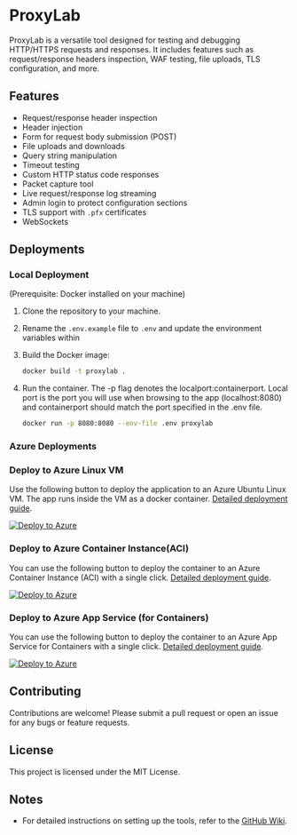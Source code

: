 # ProxyLab

ProxyLab is a versatile tool designed for testing and debugging HTTP/HTTPS requests and responses. It includes features such as request/response headers inspection, WAF testing, file uploads, TLS configuration, and more.

## Features

- Request/response header inspection
- Header injection
- Form for request body submission (POST)
- File uploads and downloads
- Query string manipulation
- Timeout testing
- Custom HTTP status code responses
- Packet capture tool
- Live request/response log streaming
- Admin login to protect configuration sections
- TLS support with `.pfx` certificates
- WebSockets

## Deployments

### Local Deployment

(Prerequisite: Docker installed on your machine)

1. Clone the repository to your machine.
2. Rename the ```.env.example``` file to ```.env``` and update the environment variables within
3. Build the Docker image:

   ```bash
   docker build -t proxylab .
   ```

4. Run the container. The -p flag denotes the localport:containerport. Local port is the port you will use when browsing to the app (localhost:8080) and containerport should match the port specified in the .env file.

   ```bash
   docker run -p 8080:8080 --env-file .env proxylab
   ```

### Azure Deployments

### Deploy to Azure Linux VM

Use the following button to deploy the application to an Azure Ubuntu Linux VM. The app runs inside the VM as a docker container. [Detailed deployment guide](https://github.com/zcabrer/proxylab/wiki/Deployment-Guides#azure-linux-vm).

[![Deploy to Azure](https://aka.ms/deploytoazurebutton)](https://portal.azure.com/#create/Microsoft.Template/uri/https%3A%2F%2Fraw.githubusercontent.com%2Fzcabrer%2Fproxylab%2Frefs%2Fheads%2Fdev%2Fazuretemplates%2FAzureVm.json)

### Deploy to Azure Container Instance(ACI)

You can use the following button to deploy the container to an Azure Container Instance (ACI) with a single click. [Detailed deployment guide](https://github.com/zcabrer/proxylab/wiki/Deployment-Guides#azure-container-instance-aci).

[![Deploy to Azure](https://aka.ms/deploytoazurebutton)](https://portal.azure.com/#create/Microsoft.Template/uri/https%3A%2F%2Fraw.githubusercontent.com%2Fzcabrer%2Fproxylab%2Frefs%2Fheads%2Fdev%2Fazuretemplates%2FAzureContainerInstance.json)

### Deploy to Azure App Service (for Containers)

You can use the following button to deploy the container to an Azure App Service for Containers with a single click. [Detailed deployment guide](https://github.com/zcabrer/proxylab/wiki/Deployment-Guides#azure-app-service).

[![Deploy to Azure](https://aka.ms/deploytoazurebutton)](https://portal.azure.com/#create/Microsoft.Template/uri/https%3A%2F%2Fraw.githubusercontent.com%2Fzcabrer%2Fproxylab%2Frefs%2Fheads%2Fdev%2Fazuretemplates%2FAzureWebapp.json)

## Contributing

Contributions are welcome! Please submit a pull request or open an issue for any bugs or feature requests.

## License

This project is licensed under the MIT License.

## Notes

- For detailed instructions on setting up the tools, refer to the [GitHub Wiki](https://github.com/zcabrer/proxylab/wiki).
